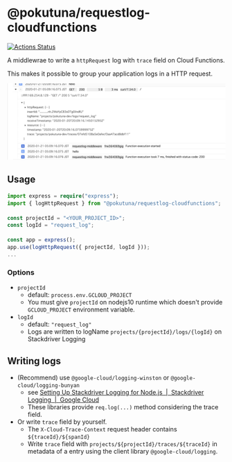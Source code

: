 @pokutuna/requestlog-cloudfunctions
===

[![Actions Status](https://github.com/pokutuna/requestlog-cloudfunctions/workflows/test/badge.svg)](https://github.com/pokutuna/requestlog-cloudfunctions/actions)

A middlewrae to write a `httpRequest` log with `trace` field on Cloud Functions.

This makes it possible to group your application logs in a HTTP request.

![log-grouping](./log-grouping.png)

## Usage

```ts
import express = require("express");
import { logHttpRequest } from "@pokutuna/requestlog-cloudfunctions";

const projectId = "<YOUR_PROJECT_ID>";
const logId = "request_log";

const app = express();
app.use(logHttpRequest({ projectId, logId }));
...
```

### Options

- `projectId`
  - default: `process.env.GCLOUD_PROJECT`
  - You must give `projectId` on nodejs10 runtime which doesn't provide `GCLOUD_PROJECT` environment variable.
- `logId`
  - default: `"request_log"`
  - Logs are written to logName `projects/{projectId}/logs/{logId}` on Stackdriver Logging

## Writing logs

- (Recommend) use `@google-cloud/logging-winston` or `@google-cloud/logging-bunyan`
  - see [Setting Up Stackdriver Logging for Node.js  |  Stackdriver Logging  |  Google Cloud](https://cloud.google.com/logging/docs/setup/nodejs)
  - These libraries provide `req.log(...)` method considering the trace field.
- Or write `trace` field by yourself.
  - The `X-Cloud-Trace-Context` request header contains `${traceId}/${spanId}`
  - Write `trace` field with `projects/${projectId}/traces/${traceId}` in metadata of a entry using the client library `@google-cloud/logging`.
